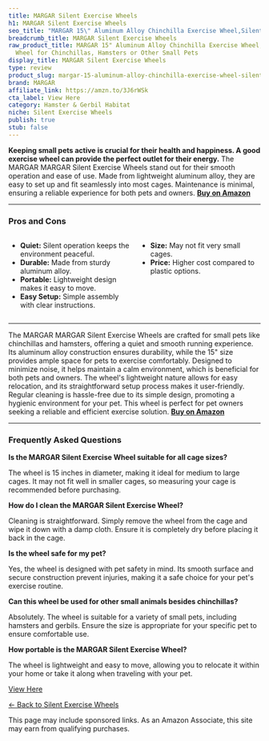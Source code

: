 ```yaml
---
title: MARGAR Silent Exercise Wheels
h1: MARGAR Silent Exercise Wheels
seo_title: "MARGAR 15\" Aluminum Alloy Chinchilla Exercise Wheel,Silent\u2026"
breadcrumb_title: MARGAR Silent Exercise Wheels
raw_product_title: MARGAR 15" Aluminum Alloy Chinchilla Exercise Wheel,Silent Running
  Wheel for Chinchillas, Hamsters or Other Small Pets
display_title: MARGAR Silent Exercise Wheels
type: review
product_slug: margar-15-aluminum-alloy-chinchilla-exercise-wheel-silent-running-wheel-cca9cb4d
brand: MARGAR
affiliate_link: https://amzn.to/3J6rWSk
cta_label: View Here
category: Hamster & Gerbil Habitat
niche: Silent Exercise Wheels
publish: true
stub: false
---
```


<div id="intro" class="full-width">
  <p><strong>Keeping small pets active is crucial for their health and happiness. A good exercise wheel can provide the perfect outlet for their energy.</strong> The MARGAR MARGAR Silent Exercise Wheels stand out for their smooth operation and ease of use. Made from lightweight aluminum alloy, they are easy to set up and fit seamlessly into most cages. Maintenance is minimal, ensuring a reliable experience for both pets and owners. <a href="https://amzn.to/3J6rWSk" rel="nofollow sponsored noopener" target="_blank"><strong>Buy on Amazon</strong></a></p>
</div>

<hr />
<h3 id="pros-cons">Pros and Cons</h3>
<div class="pc-grid" style="display:grid;grid-template-columns:1fr 1fr;gap:16px;">
  <ul>
    <li><strong>Quiet:</strong> Silent operation keeps the environment peaceful.</li>
    <li><strong>Durable:</strong> Made from sturdy aluminum alloy.</li>
    <li><strong>Portable:</strong> Lightweight design makes it easy to move.</li>
    <li><strong>Easy Setup:</strong> Simple assembly with clear instructions.</li>
  </ul>
  <ul>
    <li><strong>Size:</strong> May not fit very small cages.</li>
    <li><strong>Price:</strong> Higher cost compared to plastic options.</li>
  </ul>
</div>
<hr />

<div class="full-width">
  <p>The MARGAR MARGAR Silent Exercise Wheels are crafted for small pets like chinchillas and hamsters, offering a quiet and smooth running experience. Its aluminum alloy construction ensures durability, while the 15" size provides ample space for pets to exercise comfortably. Designed to minimize noise, it helps maintain a calm environment, which is beneficial for both pets and owners. The wheel's lightweight nature allows for easy relocation, and its straightforward setup process makes it user-friendly. Regular cleaning is hassle-free due to its simple design, promoting a hygienic environment for your pet. This wheel is perfect for pet owners seeking a reliable and efficient exercise solution. <a href="https://amzn.to/3J6rWSk" rel="nofollow sponsored noopener" target="_blank"><strong>Buy on Amazon</strong></a></p>
</div>

<hr />
<h3 id="faqs">Frequently Asked Questions</h3>

<p><strong>Is the MARGAR Silent Exercise Wheel suitable for all cage sizes?</strong></p>
<p>The wheel is 15 inches in diameter, making it ideal for medium to large cages. It may not fit well in smaller cages, so measuring your cage is recommended before purchasing.</p>

<p><strong>How do I clean the MARGAR Silent Exercise Wheel?</strong></p>
<p>Cleaning is straightforward. Simply remove the wheel from the cage and wipe it down with a damp cloth. Ensure it is completely dry before placing it back in the cage.</p>

<p><strong>Is the wheel safe for my pet?</strong></p>
<p>Yes, the wheel is designed with pet safety in mind. Its smooth surface and secure construction prevent injuries, making it a safe choice for your pet's exercise routine.</p>

<p><strong>Can this wheel be used for other small animals besides chinchillas?</strong></p>
<p>Absolutely. The wheel is suitable for a variety of small pets, including hamsters and gerbils. Ensure the size is appropriate for your specific pet to ensure comfortable use.</p>

<p><strong>How portable is the MARGAR Silent Exercise Wheel?</strong></p>
<p>The wheel is lightweight and easy to move, allowing you to relocate it within your home or take it along when traveling with your pet.</p>
<p><a class="btn" href="https://amzn.to/3J6rWSk" target="_blank" rel="nofollow sponsored noopener">View Here</a></p>
<p><a href="/roundups/hamster-gerbil-habitat/silent-exercise-wheels/">← Back to Silent Exercise Wheels</a></p>
<aside class="disclosure">This page may include sponsored links. As an Amazon Associate, this site may earn from qualifying purchases.</aside>
